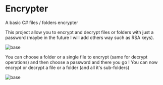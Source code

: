 # Encrypter
A basic C# files / folders encrypter

This project allow you to encrypt and decrypt files or folders with just a password (maybe in the future I will add others way such as RSA keys).

![base](https://deadman.fr/images/github/Encrypter/base.PNG)

You can choose a folder or a single file to encrypt (same for decrypt operations) and then choose a password and there you go !
You can now encrypt or decrypt a file or a folder (and all it's sub-folders)

![base](https://deadman.fr/images/github/Encrypter/filled.PNG)
